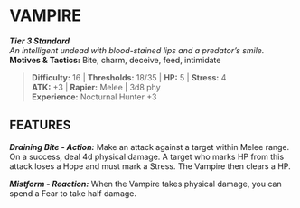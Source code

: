 ﻿# VAMPIRE

***Tier 3 Standard***  
*An intelligent undead with blood-stained lips and a predator’s smile.*  
**Motives & Tactics:** Bite, charm, deceive, feed, intimidate

> **Difficulty:** 16 | **Thresholds:** 18/35 | **HP:** 5 | **Stress:** 4  
> **ATK:** +3 | **Rapier:** Melee | 3d8 phy  
> **Experience:** Nocturnal Hunter +3

## FEATURES

***Draining Bite - Action:*** Make an attack against a target within Melee range. On a success, deal 4d physical damage. A target who marks HP from this attack loses a Hope and must mark a Stress. The Vampire then clears a HP.

***Mistform - Reaction:*** When the Vampire takes physical damage, you can spend a Fear to take half damage.
